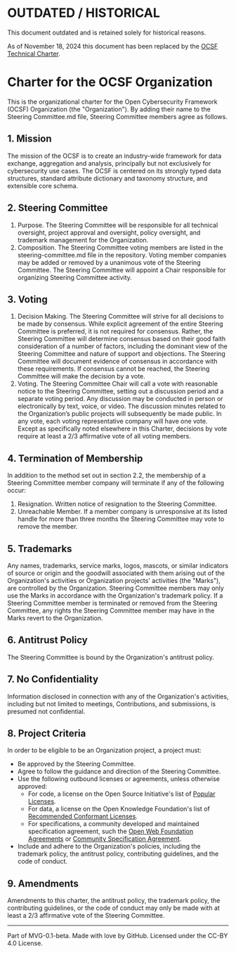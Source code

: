 # OUTDATED / HISTORICAL
This document outdated and is retained solely for historical reasons.

As of November 18, 2024 this document has been replaced by the [OCSF Technical Charter](https://github.com/ocsf/governance/blob/main/OCSF%20Technical%20Charter.pdf).


# Charter for the OCSF Organization

This is the organizational charter for the Open Cybersecurity Framework (OCSF) Organization (the "Organization"). By adding their name to the Steering Committee.md file, Steering Committee members agree as follows.
## 1. Mission
The mission of the OCSF is to create an industry-wide framework for data exchange, aggregation and analysis, principally but not exclusively for cybersecurity use cases. The OCSF is centered on its strongly typed data structures, standard attribute dictionary and taxonomy structure, and extensible core schema.

## 2. Steering Committee
1. Purpose. The Steering Committee will be responsible for all technical oversight, project approval and oversight, policy oversight, and trademark management for the Organization.
2. Composition. The Steering Committee voting members are listed in the steering-committee.md file in the repository. Voting member companies may be added or removed by a unanimous vote of the Steering Committee. The Steering Committee will appoint a Chair responsible for organizing Steering Committee activity.

## 3. Voting
1. Decision Making. The Steering Committee will strive for all decisions to be made by consensus. While explicit agreement of the entire Steering Committee is preferred, it is not required for consensus. Rather, the Steering Committee will determine consensus based on their good faith consideration of a number of factors, including the dominant view of the Steering Committee and nature of support and objections. The Steering Committee will document evidence of consensus in accordance with these requirements. If consensus cannot be reached, the Steering Committee will make the decision by a vote.
2. Voting. The Steering Committee Chair will call a vote with reasonable notice to the Steering Committee, setting out a discussion period and a separate voting period. Any discussion may be conducted in person or electronically by text, voice, or video. The discussion minutes related to the Organization’s public projects will subsequently be made public. In any vote, each voting representative company will have one vote. Except as specifically noted elsewhere in this Charter, decisions by vote require at least a 2/3 affirmative vote of all voting members.

## 4. Termination of Membership
In addition to the method set out in section 2.2, the membership of a Steering Committee member company will terminate if any of the following occur:
1. Resignation. Written notice of resignation to the Steering Committee.
2. Unreachable Member. If a member company is unresponsive at its listed handle for more than three months the Steering Committee may vote to remove the member.

## 5. Trademarks
Any names, trademarks, service marks, logos, mascots, or similar indicators of source or origin and the goodwill associated with them arising out of the Organization's activities or Organization projects' activities (the "Marks"), are controlled by the Organization. Steering Committee members may only use the Marks in accordance with the Organization's trademark policy. If a Steering Committee member is terminated or removed from the Steering Committee, any rights the Steering Committee member may have in the Marks revert to the Organization.

## 6. Antitrust Policy
The Steering Committee is bound by the Organization's antitrust policy.

## 7. No Confidentiality
Information disclosed in connection with any of the Organization's activities, including but not limited to meetings, Contributions, and submissions, is presumed not confidential.

## 8. Project Criteria
In order to be eligible to be an Organization project, a project must:
* Be approved by the Steering Committee.
* Agree to follow the guidance and direction of the Steering Committee.
* Use the following outbound licenses or agreements, unless otherwise approved:
  * For code, a license on the Open Source Initiative's list of [Popular Licenses](https://opensource.org/licenses).
  * For data, a license on the Open Knowledge Foundation's list of [Recommended Conformant Licenses](http://opendefinition.org/licenses/).
  * For specifications, a community developed and maintained specification agreement, such the [Open Web Foundation Agreements](https://www.openwebfoundation.org/the-agreements) or [Community Specification Agreement](https://github.com/CommunitySpecification/1.0).
* Include and adhere to the Organization's policies, including the trademark policy, the antitrust policy, contributing guidelines, and the code of conduct.

## 9. Amendments
Amendments to this charter, the antitrust policy, the trademark policy, the contributing guidelines, or the code of conduct may only be made with at least a 2/3 affirmative vote of the Steering Committee.

---
Part of MVG-0.1-beta. Made with love by GitHub. Licensed under the CC-BY 4.0 License.
